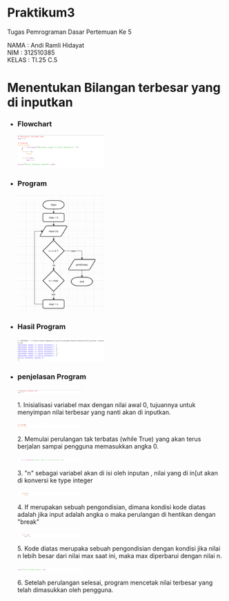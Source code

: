 # Praktikum3
Tugas Pemrograman Dasar Pertemuan Ke 5 <br>

NAMA    : Andi Ramli Hidayat <br>
NIM     : 312510385 <br>
KELAS   : TI.25 C.5

# Menentukan Bilangan terbesar yang di inputkan

<ul>
  <li><h3 style='font-weight:bold;'>Flowchart</h3></li>
  <img src="https://github.com/aramli/Praktikum3/raw/main/IMG/9.png" width="200"/>
  <br>
  <li><h3 style='font-weight:bold;'>Program</h3></li>
  <img src="https://github.com/aramli/Praktikum3/raw/main/IMG/8.png" width="200"/>
  <br>
  <li><h3 style='font-weight:bold;'>Hasil Program</h3></li>
  <img src="https://github.com/aramli/Praktikum3/raw/main/IMG/7.png" width="200"/>
  <br>
  <li><h3 style='font-weight:bold;'>penjelasan Program</h3></li>
  <img src="https://github.com/aramli/Praktikum3/raw/main/IMG/1.png" width="150"/>
  <p>1. Inisialisasi variabel max dengan nilai awal 0, tujuannya untuk menyimpan nilai terbesar yang nanti akan di inputkan.</p>
  <img src="https://github.com/aramli/Praktikum3/raw/main/IMG/2.png" width="150"/>
  <p>2. Memulai perulangan tak terbatas (while True) yang akan terus berjalan sampai pengguna memasukkan angka 0.</p>
  <img src="https://github.com/aramli/Praktikum3/raw/main/IMG/3.png" width="150"/>
  <p>3. "n" sebagai variabel akan di isi oleh inputan , nilai yang di in[ut akan di konversi ke type integer </p>
  <img src="https://github.com/aramli/Praktikum3/raw/main/IMG/4.png" width="150"/>
  <p>4. If merupakan sebuah pengondisian, dimana kondisi kode diatas adalah jika input adalah angka o maka perulangan di hentikan dengan "break"</p>
  <img src="https://github.com/aramli/Praktikum3/raw/main/IMG/5.png" width="150"/>
  <p>5. Kode diatas merupaka sebuah pengondisian dengan kondisi jika nilai n lebih besar dari nilai max saat ini, maka max diperbarui dengan nilai n.
</p>
  <img src="https://github.com/aramli/Praktikum3/raw/main/IMG/6.png" width="150"/>
  <p>6. Setelah perulangan selesai, program mencetak nilai terbesar yang telah dimasukkan oleh pengguna.</p>
</ul>

